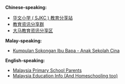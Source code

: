 
**Chinese-speaking:**
* [华文小学 ( SJKC ) 教育分享站](https://www.facebook.com/groups/294156912415733) 
* [教育资讯分享群](https://www.facebook.com/groups/965203110896756)
* [大马教育资讯分享区](https://www.facebook.com/groups/1573507399538439)


**Malay-speaking:**
* [Kumpulan Sokongan Ibu Bapa - Anak Sekolah Cina](https://www.facebook.com/groups/113869955774848)


**English-speaking:**
* [Malaysia Primary School Parents](https://www.facebook.com/groups/619387374739633)
* [Malaysia Education Info (And Homeschooling too)](https://www.facebook.com/groups/202658193095114)
